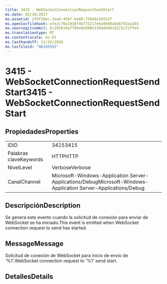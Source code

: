 ```yaml
---
title: 3415 - WebSocketConnectionRequestSendStart
ms.date: 03/30/2017
ms.assetid: 2fdf39ec-3aad-45bf-ba80-759e6e10fe37
ms.openlocfilehash: e7e2c70a1938f4b775217e6a9040a846793aa103
ms.sourcegitcommit: bc293b14af795e0e999e3304dd40c0222cf2ffe4
ms.translationtype: MT
ms.contentlocale: es-ES
ms.lasthandoff: 11/26/2020
ms.locfileid: "96245593"
---
```

# <a name="3415---websocketconnectionrequestsendstart"></a><span data-ttu-id="dbca0-102">3415 - WebSocketConnectionRequestSendStart</span><span class="sxs-lookup"><span data-stu-id="dbca0-102">3415 - WebSocketConnectionRequestSendStart</span></span>

## <a name="properties"></a><span data-ttu-id="dbca0-103">Propiedades</span><span class="sxs-lookup"><span data-stu-id="dbca0-103">Properties</span></span>  
  
|||  
|-|-|  
|<span data-ttu-id="dbca0-104">ID</span><span class="sxs-lookup"><span data-stu-id="dbca0-104">ID</span></span>|<span data-ttu-id="dbca0-105">3415</span><span class="sxs-lookup"><span data-stu-id="dbca0-105">3415</span></span>|  
|<span data-ttu-id="dbca0-106">Palabras clave</span><span class="sxs-lookup"><span data-stu-id="dbca0-106">Keywords</span></span>|<span data-ttu-id="dbca0-107">HTTP</span><span class="sxs-lookup"><span data-stu-id="dbca0-107">HTTP</span></span>|  
|<span data-ttu-id="dbca0-108">Nivel</span><span class="sxs-lookup"><span data-stu-id="dbca0-108">Level</span></span>|<span data-ttu-id="dbca0-109">Verbose</span><span class="sxs-lookup"><span data-stu-id="dbca0-109">Verbose</span></span>|  
|<span data-ttu-id="dbca0-110">Canal</span><span class="sxs-lookup"><span data-stu-id="dbca0-110">Channel</span></span>|<span data-ttu-id="dbca0-111">Microsoft-Windows-Application Server-Applications/Debug</span><span class="sxs-lookup"><span data-stu-id="dbca0-111">Microsoft-Windows-Application Server-Applications/Debug</span></span>|  
  
## <a name="description"></a><span data-ttu-id="dbca0-112">Descripción</span><span class="sxs-lookup"><span data-stu-id="dbca0-112">Description</span></span>  

 <span data-ttu-id="dbca0-113">Se genera este evento cuando la solicitud de conexión para enviar de WebSocket se ha iniciado.</span><span class="sxs-lookup"><span data-stu-id="dbca0-113">This event is emitted when WebSocket connection request to send has started.</span></span>  
  
## <a name="message"></a><span data-ttu-id="dbca0-114">Message</span><span class="sxs-lookup"><span data-stu-id="dbca0-114">Message</span></span>  

 <span data-ttu-id="dbca0-115">Solicitud de conexión de WebSocket para inicio de envío de '%1'.</span><span class="sxs-lookup"><span data-stu-id="dbca0-115">WebSocket connection request to '%1' send start.</span></span>  
  
## <a name="details"></a><span data-ttu-id="dbca0-116">Detalles</span><span class="sxs-lookup"><span data-stu-id="dbca0-116">Details</span></span>

